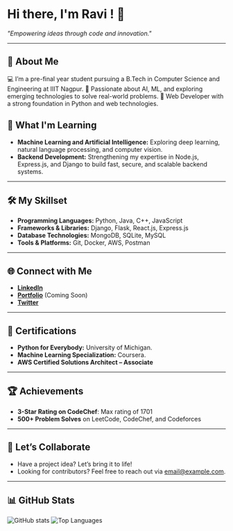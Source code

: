 # Hi there,  I'm Ravi ! 👋

*"Empowering ideas through code and innovation."*


--- 

## 🚀 About Me
💻 I’m a pre-final year student pursuing a B.Tech in Computer Science and Engineering at IIIT Nagpur.
🤖 Passionate about AI, ML, and exploring emerging technologies to solve real-world problems.
🔧  Web Developer with a strong foundation in Python and web technologies.


## 🌱 What I'm Learning
- **Machine Learning and Artificial Intelligence:** Exploring deep learning, natural language processing, and computer vision.
- **Backend Development:** Strengthening my expertise in Node.js, Express.js, and Django to build fast, secure, and scalable backend systems.

---

## 🛠️ My Skillset
- **Programming Languages:** Python, Java, C++, JavaScript
- **Frameworks & Libraries:** Django, Flask, React.js, Express.js
- **Database Technologies:** MongoDB, SQLite, MySQL
- **Tools & Platforms:** Git, Docker, AWS, Postman

---



## 🌐 Connect with Me
- **[LinkedIn](https://linkedin.com/in/ravi-kumar-gupta)**
- **[Portfolio](https://ravigupta.dev)** (Coming Soon)
- **[Twitter](https://twitter.com/ravi_gupta)**

---

## 📜 Certifications
- **Python for Everybody:** University of Michigan.
- **Machine Learning Specialization:** Coursera.
- **AWS Certified Solutions Architect – Associate**

---

## 🏆 Achievements

- **3-Star Rating on CodeChef**: Max rating of 1701
- **500+ Problem Solves** on LeetCode, CodeChef, and Codeforces
---

## 🤝 Let’s Collaborate
- Have a project idea? Let’s bring it to life!
- Looking for contributors? Feel free to reach out via [email@example.com](mailto:email@example.com).

---

## 📊 GitHub Stats
![GitHub stats](https://github-readme-stats.vercel.app/api?username=Ravi9550&show_icons=true&theme=radical)
![Top Languages](https://github-readme-stats.vercel.app/api/top-langs/?username=Ravi9550&layout=compact&theme=radical)
